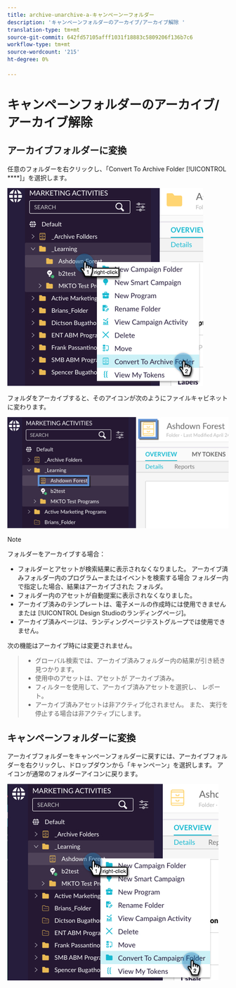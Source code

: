 ```yaml
---
title: archive-unarchive-a-キャンペーンーフォルダー
description: 'キャンペーンフォルダーのアーカイブ/アーカイブ解除 '
translation-type: tm+mt
source-git-commit: 642fd57105afff1031f18883c5809206f136b7c6
workflow-type: tm+mt
source-wordcount: '215'
ht-degree: 0%

---
```



# キャンペーンフォルダーのアーカイブ/アーカイブ解除

## アーカイブフォルダーに変換

任意のフォルダーを右クリックし、「Convert To Archive Folder [!UICONTROL ****]」を選択します。

![イメージ1](/help/sky/assets/campaign-folders/archive-unarchive-a-campaign-folder/archive-unarchive-a-campaign-folder-1.png)

フォルダをアーカイブすると、そのアイコンが次のようにファイルキャビネットに変わります。

![イメージ2](/help/sky/assets/campaign-folders/archive-unarchive-a-campaign-folder/archive-unarchive-a-campaign-folder-2.png)

>[!NOTE]
>
>フォルダーをアーカイブする場合：
>
>* フォルダーとアセットが検索結果に表示されなくなりました。
   >アーカイブ済みフォルダー内のプログラムーまたはイベントを検索する場合
   >フォルダー内で指定した場合、結果はアーカイブされた
   >フォルダ。
>* フォルダー内のアセットが自動提案に表示されなくなりました。
>* アーカイブ済みのテンプレートは、電子メールの作成時には使用できません
   >または [!UICONTROL Design Studioのランディングページ]。
>* アーカイブ済みページは、ランディングページテストグループでは使用できません。

>
>
次の機能はアーカイブ時には変更されません。
>
>* グローバル検索では、アーカイブ済みフォルダー内の結果が引き続き見つかります。
>* 使用中のアセットは、アセットが
   >アーカイブ済み。
>* フィルターを使用して、アーカイブ済みアセットを選択し、
   >レポート。
>* アーカイブ済みアセットは非アクティブ化されません。 また、
   >実行を停止する場合は非アクティブにします。

>



## キャンペーンフォルダーに変換

アーカイブフォルダーをキャンペーンフォルダーに戻すには、アーカイブフォルダーを右クリックし、ドロップダウンから「キャンペーン」を選択します。 アイコンが通常のフォルダーアイコンに戻ります。

![イメージ3](/help/sky/assets/campaign-folders/archive-unarchive-a-campaign-folder/archive-unarchive-a-campaign-folder-3.png)
